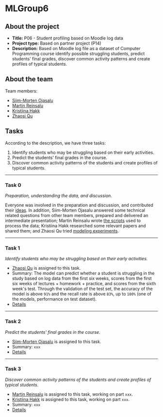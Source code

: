 # MLGroup6

## About the project

- **Title:** P06 - Student profiling based on Moodle log data
- **Project type:** Based on partner project (P14)
- **Description:** Based on Moodle log file as a dataset of Computer Programming course identify possible struggling students, predict students' final grades, discover common activity patterns and create profiles of typical students.

## About the team

Team members:

- [Siim-Morten Ojasalu](https://github.com/OjasaluS)
- [Martin Reinsalu](https://github.com/MartinUT)
- [Kristiina Hakk](https://github.com/kristiina-h)
- [Zhaosi Qu](https://github.com/chaosrun)

## Tasks

According to the description, we have three tasks:

1. Identify students who may be struggling based on their early activities.
2. Predict the students' final grades in the course.
3. Discover common activity patterns of the students and create profiles
of typical students.

---

### Task 0

*Preparation, understanding the data, and discussion.*

Everyone was involved in the preparation and discussion, and contributed their [ideas](./task_0/ideas). In addition, Siim-Morten Ojasalu answered some technical related questions from other team members, prepared and delivered an intermediate presentation; Martin Reinsalu wrote [the scripts](./task_0/preprocessing) used to process the data; Kristiina Hakk researched some relevant papers and shared them; and Zhaosi Qu tried [modeling experiments](./task_0/first_try).

---

### Task 1

*Identify students who may be struggling based on their early activities.*

- [Zhaosi Qu](https://github.com/chaosrun) is assigned to this task.
- Summary: The model can predict whether a student is struggling in the study based on log data from the first six weeks, scores from the first six weeks of lectures + homework + practice, and scores from the sixth week's test. Through the validation of the test set, the accuracy of the model is above `91%` and the recall rate is above `83%`, up to `100%` (one of the models, performance on test dataset).
- [Details](./task_1)

---

### Task 2

*Predict the students' final grades in the course.*

- [Siim-Morten Ojasalu](https://github.com/OjasaluS) is assigned to this task.
- Summary: `xxx`
- [Details](./task_2)

---

### Task 3

*Discover common activity patterns of the students and create profiles of typical students.*

- [Martin Reinsalu](https://github.com/MartinUT) is assigned to this task, working on part `xxx`.
- [Kristiina Hakk](https://github.com/kristiina-h) is assigned to this task, working on part `xxx`.
- Summary: `xxx`
- [Details](./task_3)
